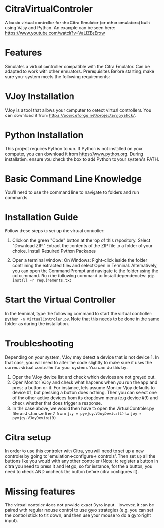 # CitraVirtualControler
A basic virtual controller for the Citra Emulator (or other emulators) built using VJoy and Python. An example can be seen here: https://www.youtube.com/watch?v=VaLlZBzErxw

# Features
Simulates a virtual controller compatible with the Citra Emulator.
Can be adapted to work with other emulators.
Prerequisites
Before starting, make sure your system meets the following requirements:

# VJoy Installation
VJoy is a tool that allows your computer to detect virtual controllers. You can download it from https://sourceforge.net/projects/vjoystick/.

# Python Installation

This project requires Python to run. If Python is not installed on your computer, you can download it from https://www.python.org.
During installation, ensure you check the box to add Python to your system's PATH.

# Basic Command Line Knowledge

You’ll need to use the command line to navigate to folders and run commands.

# Installation Guide
Follow these steps to set up the virtual controller:

1. Click on the green "Code" button at the top of this repository.
Select "Download ZIP."
Extract the contents of the ZIP file to a folder of your choice.
Install Required Python Packages

2. Open a terminal window:
On Windows: Right-click inside the folder containing the extracted files and select Open in Terminal. Alternatively, you can open the Command Prompt and navigate to the folder using the cd command.
Run the following command to install dependencies:
`pip install -r requirements.txt`

# Start the Virtual Controller

In the terminal, type the following command to start the virtual controller:
`python -m VirtualControler.py`. Note that this needs to be done in the same folder as during the installation.

# Troubleshooting
Depending on your system, VJoy may detect a device that is not device 1. In that case, you will need to alter the code slightly to make sure it uses the correct virtual controller for your system.
You can do this by:

1. Open the VJoy device list and check which devices are not greyed out. 
2. Open Monitor VJoy and check what happens when you run the app and press a button on it. For instance, lets assume Monitor Vjoy defaults to device #1, but pressing a button does nothing. Then you can select one of the other active devices from its dropdown menu (e.g device #9) and check whether that does trigger a response.
3. In the case above, we would then have to open the VirtualControler.py file and chance line 7 from `joy = pyvjoy.VJoyDevice(1)` to `joy = pyvjoy.VJoyDevice(9)`

# Citra setup
In order to use this controler with Citra, you will need to set up a new controler by going to 'emulation->configure-> controls'. Then set up all the buttons like you would with any other controler (Note: to register a button in citra you need to press it and let go, so for instance, for the a button, you need to check AND uncheck the button before citra configures it).

# Missing features
The virtual contoler does not provide exact Gyro input. However, it can be paired with regular mouse control to use gyro strategies (e.g. you can set the control stick to tilt down, and then use your mouse to do a gyro right input).

